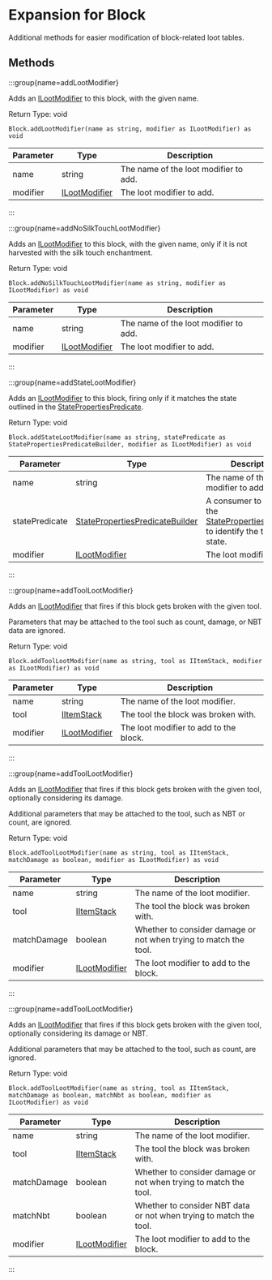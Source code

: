 # Expansion for Block

Additional methods for easier modification of block-related loot tables.

## Methods

:::group{name=addLootModifier}

Adds an [ILootModifier](/vanilla/api/loot/modifier/ILootModifier) to this block, with the given name.

Return Type: void

```zenscript
Block.addLootModifier(name as string, modifier as ILootModifier) as void
```

| Parameter | Type | Description |
|-----------|------|-------------|
| name | string | The name of the loot modifier to add. |
| modifier | [ILootModifier](/vanilla/api/loot/modifier/ILootModifier) | The loot modifier to add. |


:::

:::group{name=addNoSilkTouchLootModifier}

Adds an [ILootModifier](/vanilla/api/loot/modifier/ILootModifier) to this block, with the given name, only if it is not harvested with the silk touch enchantment.

Return Type: void

```zenscript
Block.addNoSilkTouchLootModifier(name as string, modifier as ILootModifier) as void
```

| Parameter | Type | Description |
|-----------|------|-------------|
| name | string | The name of the loot modifier to add. |
| modifier | [ILootModifier](/vanilla/api/loot/modifier/ILootModifier) | The loot modifier to add. |


:::

:::group{name=addStateLootModifier}

Adds an [ILootModifier](/vanilla/api/loot/modifier/ILootModifier) to this block, firing only if it matches the state outlined in the
 [StatePropertiesPredicate](/vanilla/api/predicate/StatePropertiesPredicate).

Return Type: void

```zenscript
Block.addStateLootModifier(name as string, statePredicate as StatePropertiesPredicateBuilder, modifier as ILootModifier) as void
```

| Parameter | Type | Description |
|-----------|------|-------------|
| name | string | The name of the loot modifier to add. |
| statePredicate | [StatePropertiesPredicateBuilder](/vanilla/api/predicate/builder/StatePropertiesPredicateBuilder) | A consumer to configure the [StatePropertiesPredicate](/vanilla/api/predicate/StatePropertiesPredicate) to identify the target state. |
| modifier | [ILootModifier](/vanilla/api/loot/modifier/ILootModifier) | The loot modifier to add. |


:::

:::group{name=addToolLootModifier}

Adds an [ILootModifier](/vanilla/api/loot/modifier/ILootModifier) that fires if this block gets broken with the given tool.

 Parameters that may be attached to the tool such as count, damage, or NBT data are ignored.

Return Type: void

```zenscript
Block.addToolLootModifier(name as string, tool as IItemStack, modifier as ILootModifier) as void
```

| Parameter | Type | Description |
|-----------|------|-------------|
| name | string | The name of the loot modifier. |
| tool | [IItemStack](/vanilla/api/item/IItemStack) | The tool the block was broken with. |
| modifier | [ILootModifier](/vanilla/api/loot/modifier/ILootModifier) | The loot modifier to add to the block. |


:::

:::group{name=addToolLootModifier}

Adds an [ILootModifier](/vanilla/api/loot/modifier/ILootModifier) that fires if this block gets broken with the given tool, optionally considering
 its damage.

 Additional parameters that may be attached to the tool, such as NBT or count, are ignored.

Return Type: void

```zenscript
Block.addToolLootModifier(name as string, tool as IItemStack, matchDamage as boolean, modifier as ILootModifier) as void
```

| Parameter | Type | Description |
|-----------|------|-------------|
| name | string | The name of the loot modifier. |
| tool | [IItemStack](/vanilla/api/item/IItemStack) | The tool the block was broken with. |
| matchDamage | boolean | Whether to consider damage or not when trying to match the tool. |
| modifier | [ILootModifier](/vanilla/api/loot/modifier/ILootModifier) | The loot modifier to add to the block. |


:::

:::group{name=addToolLootModifier}

Adds an [ILootModifier](/vanilla/api/loot/modifier/ILootModifier) that fires if this block gets broken with the given tool, optionally considering
 its damage or NBT.

 Additional parameters that may be attached to the tool, such as count, are ignored.

Return Type: void

```zenscript
Block.addToolLootModifier(name as string, tool as IItemStack, matchDamage as boolean, matchNbt as boolean, modifier as ILootModifier) as void
```

| Parameter | Type | Description |
|-----------|------|-------------|
| name | string | The name of the loot modifier. |
| tool | [IItemStack](/vanilla/api/item/IItemStack) | The tool the block was broken with. |
| matchDamage | boolean | Whether to consider damage or not when trying to match the tool. |
| matchNbt | boolean | Whether to consider NBT data or not when trying to match the tool. |
| modifier | [ILootModifier](/vanilla/api/loot/modifier/ILootModifier) | The loot modifier to add to the block. |


:::


